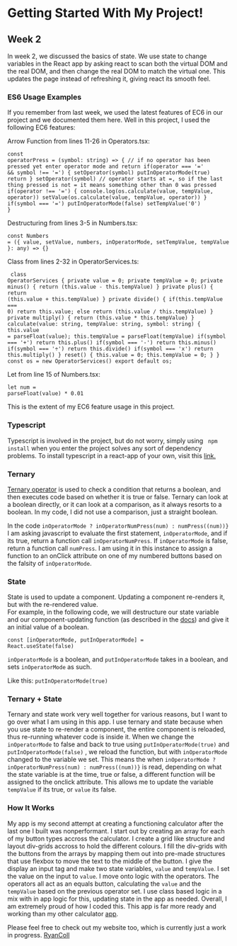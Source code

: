# Getting Started With My Project!

## Week 2

In week 2, we discussed the basics of state. We use state to change variables in the React app by asking react to scan both the virtual DOM and the real DOM, and then change the real DOM to match the virtual one. This updates the page instead of refreshing it, giving react its smooth feel.

### ES6 Usage Examples

If you remember from last week, we used the latest features of EC6 in our project and we documented them here. Well in this project, I used the following EC6 features:

Arrow Function from lines 11-26 in Operators.tsx: <pre><code>const operatorPress = (symbol: string) => {
        // if no operator has been pressed yet enter operator mode and return
        if(operator === '=' && symbol !== '=') {
            setOperator(symbol)
            putInOperatorMode(true)
            return
        }
        setOperator(symbol)
        // operator starts at =, so if the last thing pressed is not = it means something other than 0 was pressed
        if(operator !== '=') {
            console.log(os.calculate(value, tempValue, operator))
            setValue(os.calculate(value, tempValue, operator))
        }
        if(symbol === '=') putInOperatorMode(false)
        setTempValue('0')
    }</code></pre>

Destructuring from lines 3-5 in Numbers.tsx: <pre><code>const Numbers = ({
    value, setValue, numbers, inOperatorMode, setTempValue, tempValue
}: any) => {}</code></pre>

Class from lines 2-32 in OperatorServices.ts: <pre><code>
class OperatorServices {
    private value = 0;
    private tempValue = 0;
    private minus() {
        return (this.value - this.tempValue)
    }
    private plus() {
        return (this.value + this.tempValue)
    }
    private divide() {
        if(this.tempValue === 0) return this.value;
        else return (this.value / this.tempValue)
    }
    private multiply() {
        return (this.value * this.tempValue)
    }
    calculate(value: string, tempValue: string, symbol: string) {
        this.value = parseFloat(value);
        this.tempValue = parseFloat(tempValue)
        if(symbol === '+') return this.plus()
        if(symbol === '-') return this.minus()
        if(symbol === '÷') return this.divide()
        if(symbol === 'x') return this.multiply()
    }
    reset() {
        this.value = 0;
        this.tempValue = 0;
    }
} 
const os = new OperatorServices()
export default os;</code></pre>

Let from line 15 of Numbers.tsx: <pre><code>let num = parseFloat(value) * 0.01</code></pre>
      
This is the extent of my EC6 feature usage in this project.

### Typescript

Typescript is involved in the project, but do not worry, simply using ``` npm install``` when you enter the project solves any sort of dependency problems. To install typescript in a react-app of your own, visit this [link.](https://create-react-app.dev/docs/adding-typescript/)

### Ternary

[Ternary operator](https://developer.mozilla.org/en-US/docs/Web/JavaScript/Reference/Operators/Conditional_Operator) is used to check a condition that returns a boolean, and then executes code based on whether it is true or false. Ternary can look at a boolean directly, or it can look at a comparison, as it always resorts to a boolean. In my code, I did not use a comparison, just a straight boolean. 

In the code ``` inOperatorMode ? inOperatorNumPress(num) : numPress((num))} ``` I am asking javascript to evaluate the first statement, <code>inOperatorMode</code>, and if its true, return a function call <code>inOperatorNumPress</code>. If <code>inOperatorMode</code> is false, return a function call <code>numPress</code>. I am using it in this instance to assign a function to an onClick attribute on one of my numbered buttons based on the falsity of <code>inOperatorMode</code>.

### State

State is used to update a component. Updating a component re-renders it, but with the re-rendered value. </br>
For example, in the following code, we will destructure our state variable and our component-updating function (as described in the [docs](https://reactjs.org/docs/hooks-state.html)) and give it an initial value of a boolean.
</br>

<code>const [inOperatorMode, putInOperatorMode] = React.useState(false)</code>

<code>inOperatorMode</code> is a boolean, and <code>putInOperatorMode</code> takes in a boolean, and sets <code>inOperatorMode</code> as such. 

Like this: <code>putInOperatorMode(true)</code>

### Ternary + State

Ternary and state work very well together for various reasons, but I want to go over what I am using in this app. I use ternary and state because when you use state to re-render a component, the entire component is reloaded, thus re-running whatever code is inside it. When we change the <code>inOperatorMode</code> to false and back to true using <code>putInOperatorMode(true)</code> and <code>putInOperatorMode(false)</code> , we reload the function, but with <code>inOperatorMode</code> changed to the variable we set. This means the when ``` inOperatorMode ? inOperatorNumPress(num) : numPress((num))} ``` is read, depending on what the state variable is at the time, true or false, a different function will be assigned to the onclick attribute. This allows me to update the variable <code>tempValue</code> if its true, or <code>value</code> its false.

### How It Works

My app is my second attempt at creating a functioning calculator after the last one I built was nonperformant. I start out by creating an array for each of my button types accross the calculator. I create a grid like structure and layout div-grids accross to hold the different colours. I fill the div-grids with the buttons from the arrays by mapping them out into pre-made structures that use flexbox to move the text to the middle of the button. I give the display an input tag and make two state variables, <code>value</code> and <code>tempValue</code>. I set the value on the input to <code>value</code>. I move onto logic with the operators. The operators all act as an equals button, calculating the <code>value</code> and the <code>tempValue</code> based on the previous operator set. I use class based logic in a mix with in app logic for this, updating state in the app as needed. Overall, I am extremely proud of how I coded this. This app is far more ready and working than my other calculator [app](https://github.com/RyanColl/COMP-3330-Week2).

Please feel free to check out my website too, which is currently just a work in progress. [RyanColl](https://www.rcoll-dev.com)